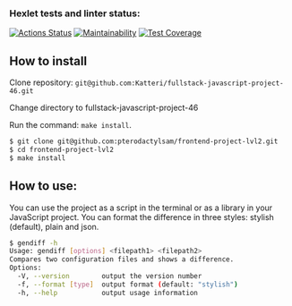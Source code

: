 ### Hexlet tests and linter status:
[![Actions Status](https://github.com/Katteri/fullstack-javascript-project-46/actions/workflows/hexlet-check.yml/badge.svg)](https://github.com/Katteri/fullstack-javascript-project-46/actions)
[![Maintainability](https://api.codeclimate.com/v1/badges/9ed44020fc4cd55fb038/maintainability)](https://codeclimate.com/github/Katteri/fullstack-javascript-project-46/maintainability)
[![Test Coverage](https://api.codeclimate.com/v1/badges/9ed44020fc4cd55fb038/test_coverage)](https://codeclimate.com/github/Katteri/fullstack-javascript-project-46/test_coverage)

## How to install

Clone repository: `git@github.com:Katteri/fullstack-javascript-project-46.git`

Change directory to fullstack-javascript-project-46

Run the command: `make install`.
```bash
$ git clone git@github.com:pterodactylsam/frontend-project-lvl2.git
$ cd frontend-project-lvl2
$ make install
```

## How to use:
You can use the project as a script in the terminal or as a library in your JavaScript project. You can format the difference in three styles: stylish (default), plain and json.
```bash
$ gendiff -h
Usage: gendiff [options] <filepath1> <filepath2>
Compares two configuration files and shows a difference.
Options:
  -V, --version        output the version number
  -f, --format [type]  output format (default: "stylish")
  -h, --help           output usage information
```
